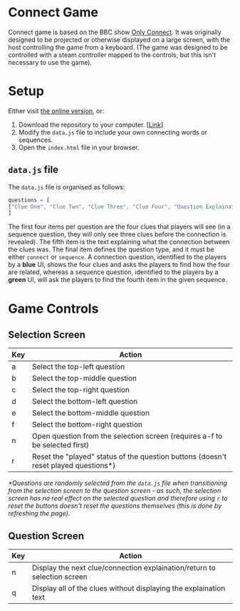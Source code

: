 Connect Game
============

Connect game is based on the BBC show [Only Connect](http://www.bbc.co.uk/programmes/b00lskhg). It was originally designed to be projected or otherwise displayed on a large screen, with the host controlling the game from a keyboard. (The game was designed to be controlled with a steam controller mapped to the controls, but this isn't necessary to use the game).

# Setup
Either visit [the online version](https://jammy4312.me/connect_game), or:
1. Download the repository to your computer. [[Link](https://github.com/JamesMCo/connect_game/archive/master.zip)]
2. Modify the `data.js` file to include your own connecting words or sequences.
3. Open the `index.html` file in your browser.

## `data.js` file
The `data.js` file is organised as follows:
```javascript
questions = [
["Clue One", "Clue Two", "Clue Three", "Clue Four", "Question Explaination", "Question Type"]
]
```
The first four items per question are the four clues that players will see (in a sequence question, they will only see three clues before the connection is revealed). The fifth item is the text explaining what the connection between the clues was. The final item defines the question type, and it must be either `connect` or `sequence`. A connection question, identified to the players by a **blue** UI, shows the four clues and asks the players to find how the four are related, whereas a sequence question, identified to the players by a **green** UI, will ask the players to find the fourth item in the given sequence.

# Game Controls
## Selection Screen
| Key | Action                                                                               |
| --- | ------------------------------------------------------------------------------------ |
|  a  | Select the top-left question                                                         |
|  b  | Select the top-middle question                                                       |
|  c  | Select the top-right question                                                        |
|  d  | Select the bottom-left question                                                      |
|  e  | Select the bottom-middle question                                                    |
|  f  | Select the bottom-right question                                                     |
|  n  | Open question from the selection screen (requires a-f to be selected first)          |
|  r  | Reset the "played" status of the question buttons (doesn't reset played questions\*) |

*\*Questions are randomly selected from the `data.js` file when transitioning from the selection screen to the question screen - as such, the selection screen has no real effect on the selected question and therefore using `r` to reset the buttons doesn't reset the questions themselves (this is done by refreshing the page).*

## Question Screen
| Key | Action                                                                               |
| --- | ------------------------------------------------------------------------------------ |
|  n  | Display the next clue/connection explaination/return to selection screen             |
|  q  | Display all of the clues without displaying the explaination text                    |
